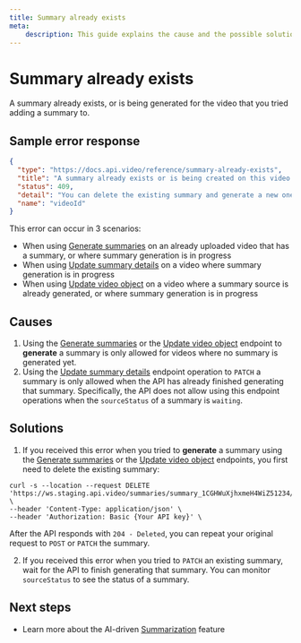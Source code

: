 ```yaml
---
title: Summary already exists
meta: 
    description: This guide explains the cause and the possible solutions for the Summary already exists error.
---
```


# Summary already exists

A summary already exists, or is being generated for the video that you tried adding a summary to.

## Sample error response

```json
{
  "type": "https://docs.api.video/reference/summary-already-exists",
  "title": "A summary already exists or is being created on this video.",
  "status": 409,
  "detail": "You can delete the existing summary and generate a new one.",
  "name": "videoId"
}
```

This error can occur in 3 scenarios:

- When using [Generate summaries](/reference/api/Summaries#generate-video-summary) on an already uploaded video that has a summary, or where summary generation is in progress
- When using [Update summary details](/reference/api/Summaries#update-summary-details) on a video where summary generation is in progress
- When using [Update video object](/reference/api/Videos#update-a-video-object) on a video where a summary source is already generated, or where summary generation is in progress

## Causes

1. Using the [Generate summaries](/reference/api/Summaries#generate-video-summary) or the [Update video object](/reference/api/Videos#update-a-video-object) endpoint to **generate** a summary is only allowed for videos where no summary is generated yet.
2. Using the [Update summary details](/reference/api/Summaries#update-summary-details) endpoint operation to `PATCH` a summary is only allowed when the API has already finished generating that summary. Specifically, the API does not allow using this endpoint operations when the `sourceStatus` of a summary is `waiting`.

## Solutions

1. If you received this error when you tried to **generate** a summary using the [Generate summaries](/reference/api/Summaries#generate-video-summary) or the [Update video object](/reference/api/Videos#update-a-video-object) endpoints, you first need to delete the existing summary:

```curl
curl -s --location --request DELETE 'https://ws.staging.api.video/summaries/summary_1CGHWuXjhxmeH4WiZ51234/source' \
--header 'Content-Type: application/json' \
--header 'Authorization: Basic {Your API key}' \
```

After the API responds with `204 - Deleted`, you can repeat your original request to `POST` or `PATCH` the summary.

2. If you received this error when you tried to `PATCH` an existing summary, wait for the API to finish generating that summary. You can monitor `sourceStatus` to see the status of a summary.

## Next steps

- Learn more about the AI-driven [Summarization](/vod/create-summaries) feature